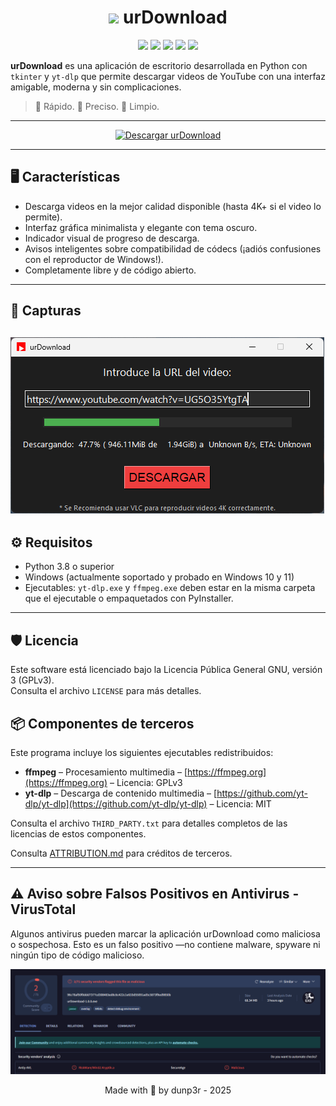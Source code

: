 <h1 align="center"><img src="https://github.com/dunp3r/urDownload/blob/master/assets/you_icon.ico"/> urDownload</h1>

<p align="center">
	<a href="https://github.com/dunp3r/urDownload/releases"><img src="https://img.shields.io/github/v/release/dunp3r/urDownload?style=flat-square&include_prereleases&label=version" /></a>
	<a href="https://github.com/dunp3r/urDownload/releases"><img src="https://img.shields.io/github/downloads/dunp3r/urDownload/total.svg?style=flat-square" /></a>
	<a href="https://github.com/dunp3r/urDownload/issues"><img src="https://img.shields.io/github/issues-raw/dunp3r/urDownload.svg?style=flat-square&label=issues" /></a>
	<a href="https://github.com/dunp3r/urDownload/graphs/contributors"><img src="https://img.shields.io/github/contributors/dunp3r/urDownload?style=flat-square" /></a>
	<a href="https://github.com/dunp3r/urDownload/blob/main/LICENSE"><img src="https://img.shields.io/github/license/dunp3r/urDownload?style=flat-square" /></a>
</p>


**urDownload** es una aplicación de escritorio desarrollada en Python con `tkinter` y `yt-dlp` que permite descargar videos de YouTube con una interfaz amigable, moderna y sin complicaciones.

> 🚀 Rápido. 🎯 Preciso. 🧼 Limpio.
---
<p align="center">
  <a href="https://github.com/dunp3r/urDownload/releases/latest">
    <img src="https://img.shields.io/badge/Descargar-urDownload-blue?style=for-the-badge&logo=github" alt="Descargar urDownload" />
  </a>
</p>


---

## 🖥️ Características

- Descarga videos en la mejor calidad disponible (hasta 4K+ si el video lo permite).
- Interfaz gráfica minimalista y elegante con tema oscuro.
- Indicador visual de progreso de descarga.
- Avisos inteligentes sobre compatibilidad de códecs (¡adiós confusiones con el reproductor de Windows!).
- Completamente libre y de código abierto.

---

## 📸 Capturas

![Vista previa de urDownload](assets/capture.png)
---

## ⚙️ Requisitos

- Python 3.8 o superior
- Windows (actualmente soportado y probado en Windows 10 y 11)
- Ejecutables: `yt-dlp.exe` y `ffmpeg.exe` deben estar en la misma carpeta que el ejecutable o empaquetados con PyInstaller.

---

## 🛡️ Licencia

Este software está licenciado bajo la Licencia Pública General GNU, versión 3 (GPLv3).  
Consulta el archivo `LICENSE` para más detalles.

## 📦 Componentes de terceros

Este programa incluye los siguientes ejecutables redistribuidos:

- **ffmpeg** – Procesamiento multimedia – [https://ffmpeg.org](https://ffmpeg.org) – Licencia: GPLv3
- **yt-dlp** – Descarga de contenido multimedia – [https://github.com/yt-dlp/yt-dlp](https://github.com/yt-dlp/yt-dlp) – Licencia: MIT

Consulta el archivo `THIRD_PARTY.txt` para detalles completos de las licencias de estos componentes.

Consulta [ATTRIBUTION.md](ATTRIBUTION.md) para créditos de terceros.

---
## ⚠️ Aviso sobre Falsos Positivos en Antivirus - VirusTotal
Algunos antivirus pueden marcar la aplicación urDownload como maliciosa o sospechosa.
Esto es un falso positivo —no contiene malware, spyware ni ningún tipo de código malicioso.

<img src="https://github.com/dunp3r/urDownload/blob/master/assets/false.png" />

<p align="center">Made with 💚 by dunp3r - 2025</p>


